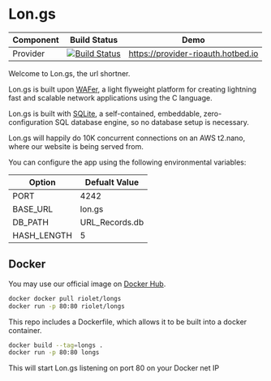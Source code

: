 # Lon.gs


| Component  | Build Status  | Demo  |
| ---  | ---  | ---  |
| Provider  |[![Build Status](https://jenkins-longs.hotbed.io/buildStatus/icon?job=longs-longs)](https://jenkins-longs.hotbed.io/job/longs-longs/)| https://provider-rioauth.hotbed.io  |
Welcome to Lon.gs, the url shortner.

Lon.gs is built upon [WAFer](https://github.com/riolet/WAFer), a light flyweight platform for creating lightning fast and scalable network applications using the C language.

Lon.gs is built with [SQLite](https://www.sqlite.org/), a self-contained, embeddable, zero-configuration SQL database engine, so no database setup is necessary.

Lon.gs will happily do 10K concurrent connections on an AWS t2.nano, where our website is being served from.

You can configure the app using the following environmental variables:

| Option | Defualt Value |
|--------|---------|
| PORT   | 4242    |
| BASE_URL   | lon.gs    |
| DB_PATH   | URL_Records.db    |
| HASH_LENGTH   | 5    |



## Docker

You may use our official image on [Docker Hub](https://hub.docker.com/r/riolet/longs/).

```bash
docker docker pull riolet/longs
docker run -p 80:80 riolet/longs
```


This repo includes a Dockerfile, which allows it to be built into a docker container.

```bash
docker build --tag=longs .
docker run -p 80:80 longs
```

This will start Lon.gs listening on port 80 on your Docker net IP
